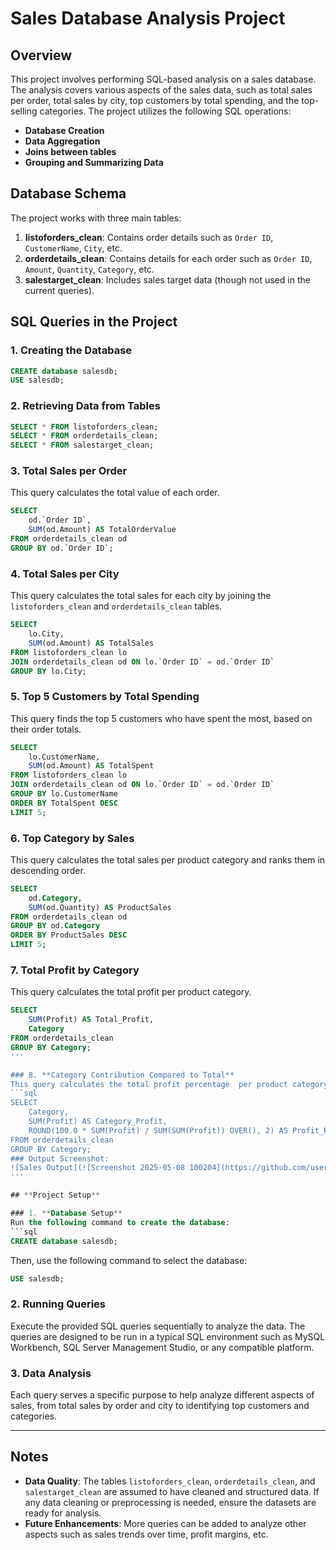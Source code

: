 
# **Sales Database Analysis Project**

## **Overview**
This project involves performing SQL-based analysis on a sales database. The analysis covers various aspects of the sales data, such as total sales per order, total sales by city, top customers by total spending, and the top-selling categories. The project utilizes the following SQL operations:
- **Database Creation**
- **Data Aggregation**
- **Joins between tables**
- **Grouping and Summarizing Data**

## **Database Schema**
The project works with three main tables:

1. **listoforders_clean**: Contains order details such as `Order ID`, `CustomerName`, `City`, etc.
2. **orderdetails_clean**: Contains details for each order such as `Order ID`, `Amount`, `Quantity`, `Category`, etc.
3. **salestarget_clean**: Includes sales target data (though not used in the current queries).

## **SQL Queries in the Project**

### 1. **Creating the Database**
```sql
CREATE database salesdb;
USE salesdb;
```

### 2. **Retrieving Data from Tables**
```sql
SELECT * FROM listoforders_clean;
SELECT * FROM orderdetails_clean;
SELECT * FROM salestarget_clean;
```

### 3. **Total Sales per Order**
This query calculates the total value of each order.
```sql
SELECT 
    od.`Order ID`,
    SUM(od.Amount) AS TotalOrderValue
FROM orderdetails_clean od
GROUP BY od.`Order ID`;
```

### 4. **Total Sales per City**
This query calculates the total sales for each city by joining the `listoforders_clean` and `orderdetails_clean` tables.
```sql
SELECT 
    lo.City,
    SUM(od.Amount) AS TotalSales
FROM listoforders_clean lo
JOIN orderdetails_clean od ON lo.`Order ID` = od.`Order ID`
GROUP BY lo.City;
```

### 5. **Top 5 Customers by Total Spending**
This query finds the top 5 customers who have spent the most, based on their order totals.
```sql
SELECT 
    lo.CustomerName,
    SUM(od.Amount) AS TotalSpent
FROM listoforders_clean lo
JOIN orderdetails_clean od ON lo.`Order ID` = od.`Order ID`
GROUP BY lo.CustomerName
ORDER BY TotalSpent DESC
LIMIT 5;
```

### 6. **Top Category by Sales**
This query calculates the total sales per product category and ranks them in descending order.
```sql
SELECT 
    od.Category,
    SUM(od.Quantity) AS ProductSales
FROM orderdetails_clean od
GROUP BY od.Category
ORDER BY ProductSales DESC
LIMIT 5;
```

### 7. **Total Profit by Category**
This query calculates the total profit per product category.
```sql
SELECT 
    SUM(Profit) AS Total_Profit,
    Category
FROM orderdetails_clean
GROUP BY Category;
'''

### 8. **Category Contribution Compared to Total**
This query calculates the total profit percentage  per product category.
```sql
SELECT 
    Category,
    SUM(Profit) AS Category_Profit,
    ROUND(100.0 * SUM(Profit) / SUM(SUM(Profit)) OVER(), 2) AS Profit_Percentage
FROM orderdetails_clean
GROUP BY Category;
### Output Screenshot:
![Sales Output](![Screenshot 2025-05-08 100204](https://github.com/user-attachments/assets/ac94f048-c64e-4090-8b48-c3fbf4a27242)
'''

## **Project Setup**

### 1. **Database Setup**
Run the following command to create the database:
```sql
CREATE database salesdb;
```
Then, use the following command to select the database:
```sql
USE salesdb;
```

### 2. **Running Queries**
Execute the provided SQL queries sequentially to analyze the data. The queries are designed to be run in a typical SQL environment such as MySQL Workbench, SQL Server Management Studio, or any compatible platform.

### 3. **Data Analysis**
Each query serves a specific purpose to help analyze different aspects of sales, from total sales by order and city to identifying top customers and categories.

---

## **Notes**

- **Data Quality**: The tables `listoforders_clean`, `orderdetails_clean`, and `salestarget_clean` are assumed to have cleaned and structured data. If any data cleaning or preprocessing is needed, ensure the datasets are ready for analysis.
- **Future Enhancements**: More queries can be added to analyze other aspects such as sales trends over time, profit margins, etc.
